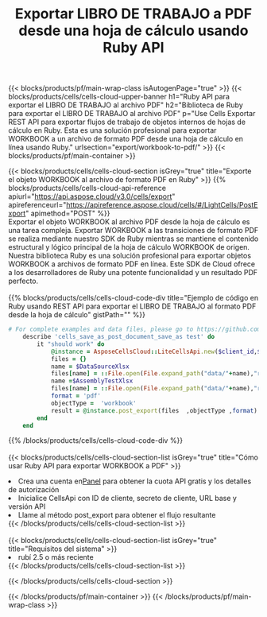 ﻿---
title: Exportar LIBRO DE TRABAJO a PDF desde una hoja de cálculo usando Ruby API
description: Aspose.Cells Cloud REST API admite la exportación de archivos Excel y objetos internos a tipos de archivos de formato. SDK admite tipos de lenguajes de desarrollo. Incluyen Android, C#, Go, Java, NodeJS, Perl, PHP, Python, Ruby y Swift.
url: /es/ruby/export/workbook-to-pdf/
---
{{< blocks/products/pf/main-wrap-class isAutogenPage="true" >}}
{{< blocks/products/cells/cells-cloud-upper-banner h1="Ruby API para exportar el LIBRO DE TRABAJO al archivo PDF" h2="Biblioteca de Ruby para exportar el LIBRO DE TRABAJO al archivo PDF" p="Use Cells Exportar REST API para exportar flujos de trabajo de objetos internos de hojas de cálculo en Ruby. Esta es una solución profesional para exportar WORKBOOK a un archivo de formato PDF desde una hoja de cálculo en línea usando Ruby." urlsection="export/workbook-to-pdf/" >}}
{{< blocks/products/pf/main-container >}}

{{< blocks/products/cells/cells-cloud-section isGrey="true" title="Exporte el objeto WORKBOOK al archivo de formato PDF en Ruby" >}}
{{% blocks/products/cells/cells-cloud-api-reference apiurl="https://api.aspose.cloud/v3.0/cells/export" apireferenceurl="https://apireference.aspose.cloud/cells/#/LightCells/PostExport" apimethod="POST" %}}
<br/>
Exportar el objeto WORKBOOK al archivo PDF desde la hoja de cálculo es una tarea compleja. Exportar WORKBOOK a las transiciones de formato PDF se realiza mediante nuestro SDK de Ruby mientras se mantiene el contenido estructural y lógico principal de la hoja de cálculo WORKBOOK de origen. Nuestra biblioteca Ruby es una solución profesional para exportar objetos WORKBOOK a archivos de formato PDF en línea. Este SDK de Cloud ofrece a los desarrolladores de Ruby una potente funcionalidad y un resultado PDF perfecto.
<br/>
<br/>
{{% blocks/products/cells/cells-cloud-code-div title="Ejemplo de código en Ruby usando REST API para exportar el LIBRO DE TRABAJO al formato PDF desde la hoja de cálculo" gistPath="" %}}
  
```ruby
# For complete examples and data files, please go to https://github.com/aspose-cells-cloud/aspose-cells-cloud-ruby/
    describe 'cells_save_as_post_document_save_as test' do
        it "should work" do
            @instance = AsposeCellsCloud::LiteCellsApi.new($client_id,$client_secret,"v3.0","https://api.aspose.cloud/")
            files = {}      
            name = $DataSourceXlsx
            files[name] = ::File.open(File.expand_path("data/"+name),"r") 
            name =$AssemblyTestXlsx 
            files[name] = ::File.open(File.expand_path("data/"+name),"r")
            format = 'pdf'
            objectType =  'workbook'
            result = @instance.post_export(files  ,objectType ,format)    
        end
    end
```
   
{{% /blocks/products/cells/cells-cloud-code-div %}}
<br/>
<br/>
{{< blocks/products/cells/cells-cloud-section-list isGrey="true" title="Cómo usar Ruby API para exportar WORKBOOK a PDF" >}}
<li> Crea una cuenta en<a href="https://dashboard.aspose.cloud/">Panel</a> para obtener la cuota API gratis y los detalles de autorización</li>
<li>Inicialice CellsApi con ID de cliente, secreto de cliente, URL base y versión API</li>
<li>Llame al método post_export para obtener el flujo resultante</li>
{{< /blocks/products/cells/cells-cloud-section-list >}}
<br/>
<br/>
{{< blocks/products/cells/cells-cloud-section-list isGrey="true" title="Requisitos del sistema" >}}
<li>rubí 2.5 o más reciente</li>
{{< /blocks/products/cells/cells-cloud-section-list >}}

{{< /blocks/products/cells/cells-cloud-section >}}

{{< /blocks/products/pf/main-container >}}
{{< /blocks/products/pf/main-wrap-class >}}
